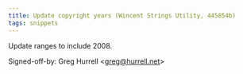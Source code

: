 ```yaml
---
title: Update copyright years (Wincent Strings Utility, 445854b)
tags: snippets
---
```


Update ranges to include 2008.

Signed-off-by: Greg Hurrell &lt;greg@hurrell.net&gt;
